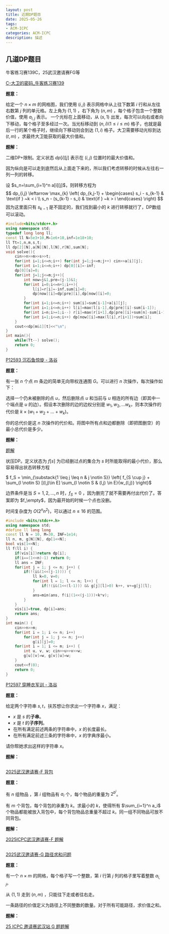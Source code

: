 ```yaml
---
layout: post
title: 近期DP题目
date: 2025-05-26
tags:
- ACM-ICPC
categories: ACM-ICPC
description: 描述
---
```


## 几道DP题目
牛客练习赛139C，25武汉邀请赛FG等
<!-- more -->

[C-大卫的密码_牛客练习赛139](https://ac.nowcoder.com/acm/contest/110698/C)

**题意：** 

给定一个  $n\times m$  的网格图，我们使用 $(i,j)$ 表示网格中从上往下数第 $i$ 行和从左往右数第 $j$ 列的单元格。左上角为 $(1,1)$ ，右下角为  $(n,m)$ ，每个格子包含一个整数价值，使用 $a_{i,j}$ 表示。
一个光标在上面移动，从 $(s,1)$ 出发，每次可以向右或者向下移动，每个格子至多经过一次。当光标移动到  $(n,i) \left(1\le i\le m \right)$ 格子，也就是最后一行的某个格子时，继续向下移动则会到达 $(1,i)$ 格子。大卫需要移动光标到达 $(t,m)$ ，求最终大卫能获取的最大价值和。

**题解：**

二维DP+限制。定义状态 $dp[i][j]$ 表示在 $(i,j)$ 位置时的最大价值和。

因为纵向是可以走到底然后从上面走下来的，所以我们考虑转移的时候从左往右一列一列的转移。

设 $s_n=\sum_{i=1}^n a[i][j]$，则转移方程为
$$
dp_{i,j} \leftarrow \max_{k} \left( dp_{k,j-1} + 
\begin{cases} 
s_i - s_{k-1} & \text{if } ~k < i \\ 
s_n - (s_{k-1} - s_i) & \text{if } ~k > i 
\end{cases}
\right)
$$
因为这里面只有 $s_{k-1}$ 是不固定的，我们找到最小的 $k$ 进行转移就行了，DP数组可以滚动。

```c++
#include<bits/stdc++.h>
using namespace std;
typedef long long ll;
const ll N=5e3+10,M=1e6+10,inf=1e18+10;
ll Tt=1,n,m,s,t;
ll dp[2][N],a[N][N],l[N],r[N],sum[N];
void solve(){
	cin>>n>>m>>s>>t;
	for(int i=1;i<=n;i++) for(int j=1;j<=m;j++) cin>>a[i][j];
	for(int i=1;i<=n;i++) dp[0][i]=-inf;
	dp[0][s]=0;
	for(int j=1;j<=m;j++){
		int now=j&1,pre=(j-1)&1;
		for(int i=0;i<=n+1;i++){
			l[i]=r[i]=-inf,sum[i]=0;
			dp[now][i]=dp[pre][i],dp[now][i]=0;
		}
		for(int i=1;i<=n;i++) sum[i]=sum[i-1]+a[i][j];
		for(int i=1;i<=n;i++) l[i]=max(l[i-1],dp[pre][i]-sum[i-1]);
		for(int i=n;i>=1;i--) r[i]=max(r[i+1],dp[pre][i]+sum[n]-sum[i-1]);
		for(int i=1;i<=n;i++) dp[now][i]=max(l[i],r[i+1])+sum[i];
	}                                                         
	cout<<dp[m&1][t]<<"\n";
}
int main(){
	while(Tt--) solve();
	return 0;
}
```

[P12593 沉石鱼惊旋 - 洛谷](https://www.luogu.com.cn/problem/P12593)

**题意：**

有一张 $n$ 个点 $m$ 条边的简单无向带权连通图 $G$。可以进行 $n$ 次操作，每次操作如下：

选择一个仍未被删除的点 $u$，然后删除点 $u$ 和当前与 $u$ 相连的所有边（即其中一个端点是 $u$ 的边）。假设本次删除的边的边权分别是 $w_1, w_2,\dots w_k$，则本次操作的代价是  $k\times (w_1+w_2+\dots+w_k)$。

你的总代价是这 $n$ 次操作的代价和。将图中所有点和边都删除（即把图删空）的最小总代价是多少。

**题解：**

[题解](https://www.luogu.com.cn/problem/solution/P12593)

状压DP。定义状态为 $f[s]$ 为已经删过点的集合为 $s$ 时所能取得的最小代价，那么容易得出状态转移方程

$
f_S = \min_{\substack{1 \leq j \leq n \& j \notin S}} \left\{ f_{S \cup j} + \sum_{l \notin S} [(l,j)\in E] \sum_{l \notin S \& (l,j) \in E}{w_{l,j}} \right\}$

边界条件是当 $S={1,2,...,n}$ 时，$f_S=0$ ，因为删完了就不需要再付出代价了。答案即为 $f_\empty$，因为最开始的时候一个点也没删。

时间复杂度为 $O(2^nn^2)$，可以通过 $n ≤ 16$ 的范围。

```c++
#include <bits/stdc++.h>
using namespace std;
#define ll long long
const ll N = 10, M=30, INF=1e14;
ll n, m, g[N][N], dp[1<<N];
bool vis[1<<N];
ll f(ll i) {
	if(vis[i])return dp[i];
	if(i==(1<<n)-1) return 0;
	ll ans = INF;
	for(int j = 1; j <= n; j++) {
		if(!(i&(1<<(j-1)))) {
			ll k=0, v=0;
			for(int l = 1; l <= n; l++) {
				if(!(i&(1<<(l-1))) && g[j][l]>0) k++, v+=g[j][l];
			}
			ans=min(ans, f(i|(1<<(j-1)))+k*v);
		}
	}
	vis[i]=true, dp[i]=ans;
	return ans;
}
int main() {
	cin>>n>>m;
	for(int i = 1; i <= n; i++)
		for(int j = 1; j <= n; j++)
			g[i][j]=0;
	for(int i = 1; i <= m; i++) {
		int u, v, w; cin>>u>>v>>w;
		g[u][v]=w, g[v][u]=w;
	}
	cout<<f(0);	
	return 0;
}
```

[P12597 穿睡衣军训 - 洛谷](https://www.luogu.com.cn/problem/P12597)

**题意：**

给定两个字符串 $s,t$，扶苏想让你求出一个字符串 $x$，满足：

- $x$ 是 $s$ 的**子串**。
- $x$ 是 $t$ 的**子序列**。
- 在所有满足前述两条的字符串中，$x$ 的长度最长。
- 在所有满足前述三条的字符串中，$x$ 的字典序最小。

请你帮她求出这样的字符串 $x$。

**题解：**



```c++

```

[2025武汉邀请赛-F 背包](https://codeforces.com/gym/105901/problem/F)

**题意：**

有 $n$ 组物品 ，第 $i$ 组物品有 $a_i$ 个，每个物品的重量为 $2^{b^i}$。

有 $m$ 个背包，每个背包的承重为 $k$。求最小的 $k$，使得所有 $\sum_{i=1}^n a_i$ 个物品都能被放入背包中，每个背包物品总重量不超过 $k$。同一组不同物品可放不同背包。

**题解：**

[2025ICPC武汉邀请赛-F 题解](https://blog.csdn.net/s1379659220/article/details/148088216?ops_request_misc=%7B%22request%5Fid%22%3A%22361b8f9e396f64c793b57cc5cac604a2%22%2C%22scm%22%3A%2220140713.130102334.pc%5Fall.%22%7D&request_id=361b8f9e396f64c793b57cc5cac604a2&biz_id=0&utm_medium=distribute.pc_search_result.none-task-blog-2~all~first_rank_ecpm_v1~rank_v31_ecpm-4-148088216-null-null.142^v102^control&utm_term=2025ICPC武汉&spm=1018.2226.3001.4187)

```c++

```

[2025武汉邀请赛-G 路径求和问题](https://codeforces.com/gym/105901/problem/G)

**题意：**

有一个 $n\times m$ 的网格，每个格子写一个整数，第 $i$ 行第 $j$ 列的格子里写着整数 $a_{i,j}$。

从 $(1,1)$ 走到 $(n,m)$ ，只能往下走或者往右走。

一条路径的价值定义为路径上不同整数的数量。对于所有可能路径，求价值之和。

**题解：**

[25 ICPC 邀请赛武汉站 G 题题解](https://www.cnblogs.com/Natural-TLP/p/18895635)

```c++

```



